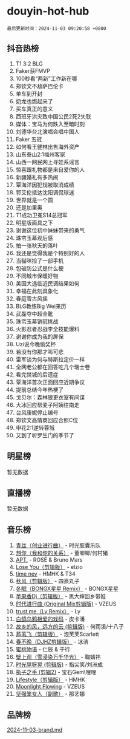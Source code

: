 # douyin-hot-hub

`最后更新时间：2024-11-03 09:20:58 +0800`

## 抖音热榜

1. T1 3:2 BLG
1. Faker获FMVP
1. 100秒看“两新”工作新在哪
1. 郑钦文不敌萨巴伦卡
1. 单车到开封
1. 奶龙也燃起来了
1. 买车真正的意义
1. 西班牙洪灾致中国公民2死2失联
1. 媒体：宝马为何跌入至暗时刻
1. 刘德华台北演唱会唱中国人
1. Faker 五冠
1. 如何看王健林出售海外资产
1. 山东泰山2:1梅州客家
1. 山西一网民网上寻娃系谣言
1. 惊喜跟礼物都是来自爱你的人
1. 新疆婚礼有多热闹
1. 覃海洋因犯规被取消成绩
1. 郭艾伦抵达沈阳调侃球迷
1. 世界就是一个圆
1. 还是加里奥
1. T1成功卫冕S14总冠军
1. 明星版面具之下
1. 谢谢这位初中妹妹带来的勇气
1. 珠帘玉幕观后感
1. 拍一张秋天的落叶
1. 我还是觉得我是个特别好的人
1. 当猫咪捡了一部手机
1. 包破防公式是什么梗
1. 不同城市保暖好物
1. 美国大选临近民调结果如何
1. 幸福在此刻具象化
1. 春庭雪古风摇
1. BLG教练Big Wei来历
1. 武磊夺中超金靴
1. 珠帘玉幕销冠挑战
1. 火影忍者忍战李全技能爆料
1. 谢谢你成为我的屏保
1. Uzi说今晚偷奖杯
1. 若没有你那才叫可悲
1. 雷军谈为何与特斯拉定价一样
1. 全网老公都在回答吃几个瑞士卷
1. 看完焚城的后遗症
1. 覃海洋首次正面回应近期争议
1. 提前总结今年热梗了
1. 戈贝尔：森林狼更衣室有间谍
1. 大冰回应帮麦子阿姨往南走
1. 台风康妮停止编号
1. 郑钦文高情商回应合照C位
1. 申花2:1逆转蓉城
1. 又到了听罗生门的季节了

## 明星榜

暂无数据

## 直播榜

暂无数据

## 音乐榜

1. [青丝（创业进行曲）](https://sf5-hl-cdn-tos.douyinstatic.com/obj/tos-cn-ve-2774/ooYARJB5iBRNhCOkDsS3BAKW91CIMoQfwzwKLi) - 时光胶囊乐队
1. [想你（我和你的关系）](https://sf5-hl-cdn-tos.douyinstatic.com/obj/tos-cn-ve-2774/o8QxhcOBDYYX0zqKCjFVQXZ3RBffnRBQEogitG) - 董唧唧/何村猪
1. [APT.](https://sf3-cdn-tos.douyinstatic.com/obj/tos-cn-ve-2774/oUIcRnUtZBV1JgZtxIMCAiiBSVBSEEOCFfkeMQ) - ROSÉ & Bruno Mars
1. [Lose You（剪辑版）](https://sf5-hl-cdn-tos.douyinstatic.com/obj/tos-cn-ve-2774/og9yxQxAWI86iBNr9ojBFMoWTIvDZZb8HwiGY) - elzio
1. [time nev](https://sf5-hl-cdn-tos.douyinstatic.com/obj/tos-cn-ve-2774/oc6aICzpzBCWrhCvDVi2AZmQLt0gIBxfMEfd6i) - HMHK & T34
1. [秋风（剪辑版）](https://sf5-hl-cdn-tos.douyinstatic.com/obj/tos-cn-ve-2774/ocGaU84LfAfzMd2wbXdQFpCGhBiXg82JNMRRie) - 四熹丸子
1. [冬眠（BONGX星星 Remix）](https://sf3-cdn-tos.douyinstatic.com/obj/tos-cn-ve-2774/oMCfFFoE3LwQ7agAgOIG4ieExqkeAsxNBEkLdz) - BONGX星星
1. [苹果香Dj（剪辑版）](https://sf3-cdn-tos.douyinstatic.com/obj/tos-cn-ve-2774/oEeIEQbYGAOspCTRAIeYF4Ok8LgZ8NBaRe4ztR) - 黑大婶回乡带娃
1. [时代进行曲 (Original Mix剪辑版)](https://sf5-hl-cdn-tos.douyinstatic.com/obj/tos-cn-ve-2774/oYrssziLdrtiW6cKABM8n5Vfc2xwXiIBInoAkn) - VZEUS
1. [trust me（Ly Remix）](https://sf5-hl-cdn-tos.douyinstatic.com/obj/tos-cn-ve-2774/oUo1M8fz5AfmMSExABQQKFE0eCMWgsiccfqrMA) - Ly
1. [白鸽乌鸦相爱的戏码](https://sf5-hl-cdn-tos.douyinstatic.com/obj/tos-cn-ve-2774/oMVVEf6eDAOmFtNtCsEqKpIorBDM8Nkg6TZRqC) - 皮卡潘
1. [故乡的风，远方的云 (剪辑版)](https://sf5-hl-cdn-tos.douyinstatic.com/obj/tos-cn-ve-2774/ooPEdiZMrAAWisczq1WXoZYGU6GxII2UUBvYI) - 何雨溪/十八子
1. [芦苇飞（剪辑版）](https://sf5-hl-cdn-tos.douyinstatic.com/obj/tos-cn-ve-2774/ok3IaChjEFFoK3FAMzXDEgfpeE6Al3Nv2BnfCW) - 泡芙芙Scarlett
1. [春不晚（DJHZ剪辑版）](https://sf5-hl-cdn-tos.douyinstatic.com/obj/tos-cn-ve-2774/osEZa7YZ6wNo9QDABgfGFaCQKRQTNafsBJDnKt) - 冰洁
1. [蜜桃物语](https://sf3-cdn-tos.douyinstatic.com/obj/tos-cn-ve-2774/oIhOSCZtIACtYU4XQkngiW9kCBfVD1Fz9IYeqL) - 仁辰 & 于行
1. [壁上观（雪浸染万千华光）](https://sf5-hl-cdn-tos.douyinstatic.com/obj/tos-cn-ve-2774/ocIizBMxWi8vA8UdAMIYdYCjgBB5Z3WZWxrvY) - 鞠婧祎
1. [时光晃呀晃 (剪辑版)](https://sf5-hl-cdn-tos.douyinstatic.com/obj/tos-cn-ve-2774/o8ACeQem3gwI1x3GIYGAfKG0LJebKFRJDwRwyW) - 指尖笑/刘洲成
1. [执子之手 (剪辑2)](https://sf3-cdn-tos.douyinstatic.com/obj/tos-cn-ve-2774/oUoZLQjCc31XzqsBnBQUNgeKtYPBcgbFDwtfcu) - 宝石Gem\哩哩
1. [Lifestyle（剪辑版）](https://sf3-cdn-tos.douyinstatic.com/obj/tos-cn-ve-2774/owfqGgjwG3V5lCLaAIezFMeg3LtuKNBaZKgzPV) - HMHK
1. [Moonlight Flowing](https://sf3-cdn-tos.douyinstatic.com/obj/tos-cn-ve-2774/oopZsCtRnQgOhEYmv9FfBBgwmeaQmWQQZED9tN) - VZEUS
1. [坚强笨女人（副歌）](https://sf5-hl-cdn-tos.douyinstatic.com/obj/tos-cn-ve-2774/ospNInQiZvGWyBVg5zkNsAMct5uJIg1CrZiPL) - 那艺娜

## 品牌榜

[2024-11-03-brand.md](2024-11-03-brand.md)
